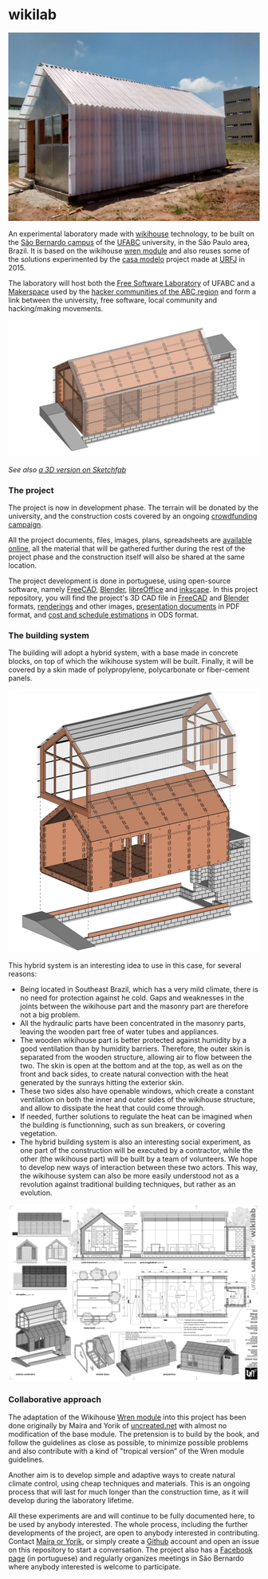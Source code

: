 # wikilab

![](fotos/obra/2017.11.29/IMG_20171129_113912.jpg)

An experimental laboratory made with [wikihouse](http://wikihouse.cc/) technology, to be built on the [São Bernardo campus](https://www.google.com.br/maps/place/UFABC+-+Universidade+Federal+do+ABC+-+Campus+S%C3%A3o+Bernardo+do+Campo/@-23.6774308,-46.5664299,17z/data=!3m1!4b1!4m5!3m4!1s0x94ce43a800827001:0xb566e18f4220a86b!8m2!3d-23.6774308!4d-46.5642412?hl=en) of the [UFABC](http://www.ufabc.edu.br/) university, in the São Paulo area, Brazil. It is based on the wikihouse [wren module](https://github.com/wikihouseproject/Wren/wiki/Wren-Technical-Design-Guide) and also reuses some of the solutions experimented by the [casa modelo](http://www.archdaily.com.br/br/773676/casa-revista-a-primeira-casa-fabricada-digitalmente-no-brasil) project made at [URFJ](https://ufrj.br/) in 2015.

The laboratory will host both the [Free Software Laboratory](http://pesquisa.ufabc.edu.br/lablivre/) of UFABC and a [Makerspace](https://en.wikipedia.org/wiki/Hackerspace) used by the [hacker communities of the ABC region](http://www.facebook.com/abcmakerspace/) and form a link between the university, free software, local community and  hacking/making movements.

![](apresenta%C3%A7%C3%A3o/imagens/0007.jpg)

*See also [a 3D version on Sketchfab](https://sketchfab.com/models/25cfcc0eaea24e3394ba76c1929d31ca)*

### The project

The project is now in development phase. The terrain will be donated by the university, and the construction costs covered by an ongoing [crowdfunding campaign](https://www.catarse.me/wikilab).

All the project documents, files, images, plans, spreadsheets are [available online](https://github.com/uncreatednet/wikilab-ufabc), all the material that will be gathered further during the rest of the project phase and the construction itself will also be shared at the same location.

The project development is done in portuguese, using open-source software, namely [FreeCAD](http//www.freecadweb.org), [Blender](http//www.blender.org), [libreOffice](http//www.libreoffice.org) and [inkscape](http://www.inkscape.org). In this project repository, you will find the project's 3D CAD file in [FreeCAD](wikilab.FCStd) and [Blender](wikilab.blend) formats, [renderings](apresenta%C3%A7%C3%A3o/imagens) and other images, [presentation documents](apresenta%C3%A7%C3%A3o/apresenta%C3%A7%C3%A3o%20inicial) in PDF format, and [cost and schedule estimations](or%C3%A7amento) in ODS format.

### The building system

The building will adopt a hybrid system, with a base made in concrete blocks, on top of which the wikihouse system will be built. Finally, it will be covered by a skin made of polypropylene, polycarbonate or fiber-cement panels.

![](apresenta%C3%A7%C3%A3o/imagens/0012.jpg)

This hybrid system is an interesting idea to use in this case, for several reasons:

* Being located in Southeast Brazil, which has a very mild climate, there is no need for protection against he cold. Gaps and weaknesses in the joints  between the wikihouse part and the masonry part are therefore not a big problem.
* All the hydraulic parts have been concentrated in the masonry parts, leaving the wooden part free of water tubes and appliances.
* The wooden wikihouse part is better protected against humidity by a good ventilation than by humidity barriers. Therefore, the outer skin is separated from the wooden structure, allowing air to flow between the two. The skin is open at the bottom and at the top, as well as on the front and back sides, to create natural convection with the heat generated by the sunrays hitting the exterior skin.
* These two sides also have openable windows, which create a constant ventilation on both the inner and outer sides of the wikihouse structure, and allow to dissipate the heat that could come through.
* If needed, further solutions to regulate the heat can be imagined when the building is functionning, such as sun breakers, or covering vegetation.
* The hybrid building system is also an interesting social experiment, as one part of the construction will be executed by a contractor, while the other (the wikihouse part) will be built by a team of volunteers.  We hope to develop new ways of interaction between these two actors. This way, the wikihouse system can also be more easily understood not as a revolution against traditional building techniques, but rather as an evolution.

![](apresenta%C3%A7%C3%A3o/imagens/0038.jpg)

### Collaborative approach

The adaptation of the Wikihouse [Wren module](https://github.com/wikihouseproject/Wren/wiki/Wren-Technical-Design-Guide) into this project has been done originally by Maíra and Yorik of [uncreated.net](http://www.uncreated.net) with almost no modification of the base module. The pretension is to build by the book, and follow the guidelines as close as possible, to minimize possible problems and also contribute with a kind of "tropical version" of the Wren module guidelines.

Another aim is to develop simple and adaptive ways to create natural climate control, using cheap techniques and materials. This is an ongoing process that will last for much longer than the construction time, as it will develop during the laboratory lifetime.

All these experiments are and will continue to be fully documented here, to be used by anybody interested. The whole process, including the further developments of the project, are open to anybody interested in contributing. Contact [Maíra or Yorik](http://www.uncreated.net), or simply create a [Github](http://www.github.com) account and open an issue on this repository to start a conversation. The project also has a [Facebook page](https://www.facebook.com/wikilab.abc/) (in portuguese) and regularly organizes meetings in São Bernardo where anybody interested is welcome to participate.




